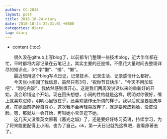 ```yaml
---
author: CC-2018
layout: post
title: 2018-10-24-diary
date: 2018-10-24 22:31:01 +0800
categories: diary
tag: diary
---
```


* content
{:toc}

&ensp;&ensp;&ensp;&ensp;很久没在github上写blog了，以前都专门整理一些技术blog，近大半年都在忙，平时都将内容记录在云笔记上，其实主要的还是懒，不愿花大量时间去整理详尽的知识点，3个字“懒”、“懒”、“懒”。  
&ensp;&ensp;&ensp;&ensp;最近想用这个blog写点日记，记录技术、记录生活、记录感情什么都好。  
&ensp;&ensp;&ensp;&ensp;今天张小闹回了我信息，虽然只有3句，“祝你节日快乐”、“今天不用加班吧”、“刚吃完饭”，我依然感到很开心。这是我们两周没说话以来的重新好的开始，我会珍惜这个开始。现在回头想想，小闹的性格就是这样，明明对你很好，嘴上就喜欢怼你，明明心里很在乎，还喜欢装作无所谓的样子。我以后就是要脸皮厚点，在她面前扔掉自尊心，这次我不会再轻易放弃了，就是要死皮赖脸，没皮没脸。嗯，那就从一会开始，再叫她小宝贝逗下她。  
&ensp;&ensp;&ensp;&ensp;这几天又没看英文原著《暮光之城》了，还是要好好练习英语，持续学习，为了将来能更配得上小闹，也为了自己。ok，第一天日记就先这样吧，要看原著去了。
